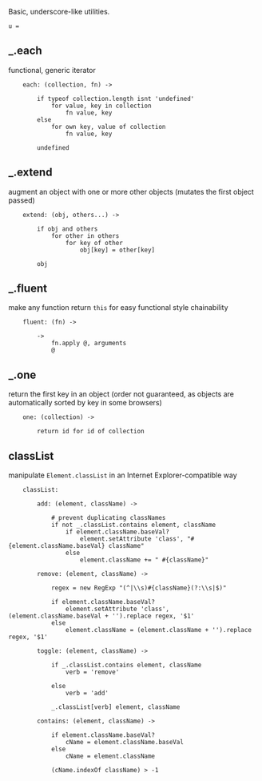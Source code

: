 Basic, underscore-like utilities.
	
	u =

## _.each
functional, generic iterator

		each: (collection, fn) ->

			if typeof collection.length isnt 'undefined'
				for value, key in collection
					fn value, key
			else
				for own key, value of collection
					fn value, key

			undefined

## _.extend
augment an object with one or more other objects (mutates the first object passed)

		extend: (obj, others...) ->

			if obj and others
				for other in others
					for key of other
						obj[key] = other[key]

			obj

## _.fluent
make any function return `this` for easy functional style chainability

		fluent: (fn) ->

			->
				fn.apply @, arguments
				@

## _.one
return the first key in an object (order not guaranteed, as objects are automatically sorted by key in some browsers)

		one: (collection) ->

			return id for id of collection

## classList
manipulate `Element.classList` in an Internet Explorer-compatible way

		classList:

			add: (element, className) ->

				# prevent duplicating classNames
				if not _.classList.contains element, className
					if element.className.baseVal?
						element.setAttribute 'class', "#{element.className.baseVal} className"
					else
						element.className += " #{className}"

			remove: (element, className) ->

				regex = new RegExp "(^|\\s)#{className}(?:\\s|$)"

				if element.className.baseVal?
					element.setAttribute 'class', (element.className.baseVal + '').replace regex, '$1'
				else
					element.className = (element.className + '').replace regex, '$1'

			toggle: (element, className) ->

				if _.classList.contains element, className
					verb = 'remove'

				else
					verb = 'add'

				_.classList[verb] element, className

			contains: (element, className) ->

				if element.className.baseVal?
					cName = element.className.baseVal
				else
					cName = element.className

				(cName.indexOf className) > -1